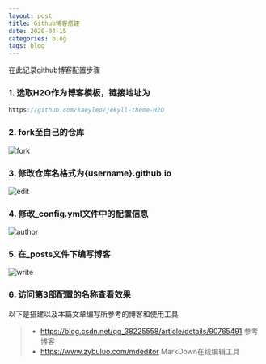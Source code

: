 ```yaml
---
layout: post
title: Github博客搭建
date: 2020-04-15
categories: blog
tags: blog 
---
```


在此记录github博客配置步骤
### 1. 选取H2O作为博客模板，链接地址为
```javascript
https://github.com/kaeyleo/jekyll-theme-H2O

```
### 2. fork至自己的仓库
![fork]('/assets/img/2020/04/16/11.png')
### 3. 修改仓库名格式为{username}.github.io
![edit]('/assets/img/2020/04/16/22.png')
### 4. 修改_config.yml文件中的配置信息
![author]('/assets/img/2020/04/16/33.png')
### 5. 在_posts文件下编写博客
![write]('/assets/img/2020/04/16/44.png')
### 6. 访问第3部配置的名称查看效果
以下是搭建以及本篇文章编写所参考的博客和使用工具
> * https://blog.csdn.net/qq_38225558/article/details/90765491 参考博客
> * https://www.zybuluo.com/mdeditor  MarkDown在线编辑工具